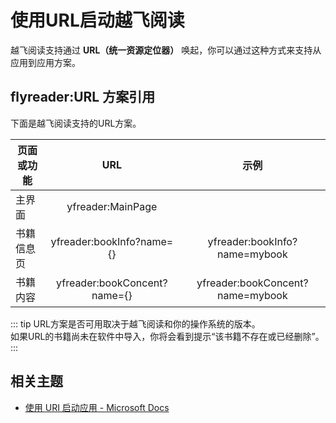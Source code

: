 # 使用URL启动越飞阅读

越飞阅读支持通过 **URL（统一资源定位器）** 唤起，你可以通过这种方式来支持从应用到应用方案。

## flyreader:URL 方案引用

下面是越飞阅读支持的URL方案。

| 页面或功能      | URL           | 示例
| -------------- |:-------------:|:--------------:|
| 主界面          | yfreader:MainPage |            |
| 书籍信息页      | yfreader:bookInfo?name={} | yfreader:bookInfo?name=mybook |
| 书籍内容        | yfreader:bookConcent?name={} | yfreader:bookConcent?name=mybook |

::: tip
URL方案是否可用取决于越飞阅读和你的操作系统的版本。</br>如果URL的书籍尚未在软件中导入，你将会看到提示“该书籍不存在或已经删除”。
:::

## 相关主题

- [使用 URI 启动应用 - Microsoft Docs](https://docs.microsoft.com/zh-cn/windows/uwp/launch-resume/launch-app-with-uri)